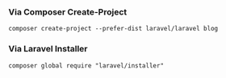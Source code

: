 ### Via Composer Create-Project

```
composer create-project --prefer-dist laravel/laravel blog
```

### Via Laravel Installer

```
composer global require "laravel/installer"
```
